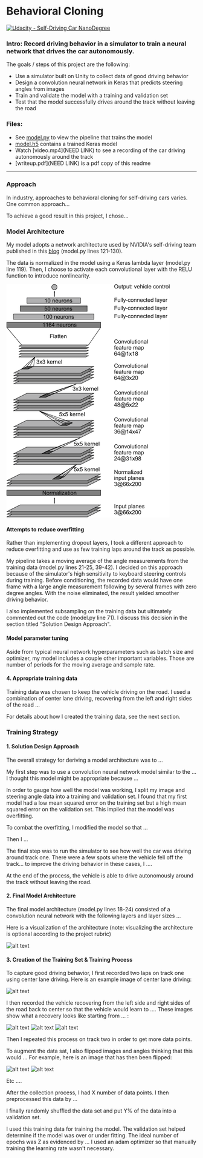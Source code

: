 # **Behavioral Cloning**

[![Udacity - Self-Driving Car NanoDegree](https://s3.amazonaws.com/udacity-sdc/github/shield-carnd.svg)](http://www.udacity.com/drive)

### Intro: Record driving behavior in a simulator to train a neural network that drives the car autonomously.

The goals / steps of this project are the following:
* Use a simulator built on Unity to collect data of good driving behavior
* Design a convolution neural network in Keras that predicts steering angles from images
* Train and validate the model with a training and validation set
* Test that the model successfully drives around the track without leaving the road

### Files:

* See [model.py](https://github.com/evanloshin/CarND-Behavioral-Cloning-P3/blob/master/model.py) to view the pipeline that trains the model
* [model.h5](https://github.com/evanloshin/CarND-Behavioral-Cloning-P3/blob/master/model.h5) contains a trained Keras model
* Watch [video.mp4](NEED LINK) to see a recording of the car driving autonomously around the track
* [writeup.pdf](NEED LINK) is a pdf copy of this readme


[//]: # (Image References)

[image1]: ./examples/placeholder.png "Model Visualization"
[image2]: ./examples/placeholder.png "Grayscaling"
[image3]: ./examples/placeholder_small.png "Recovery Image"
[image4]: ./examples/placeholder_small.png "Recovery Image"
[image5]: ./examples/placeholder_small.png "Recovery Image"
[image6]: ./examples/placeholder_small.png "Normal Image"
[image7]: ./examples/placeholder_small.png "Flipped Image"


---
### Approach

In industry, approaches to behavioral cloning for self-driving cars varies. One common approach...

To achieve a good result in this project, I chose...

### Model Architecture

My model adopts a network architecture used by NVIDIA's self-driving team published in this [blog](https://devblogs.nvidia.com/deep-learning-self-driving-cars/) (model.py lines 121-130).

The data is normalized in the model using a Keras lambda layer (model.py line 119). Then, I choose to activate each convolutional layer with the RELU function to introduce nonlinearity. 

![alt text](examples/cnn-architecture.png)

#### Attempts to reduce overfitting

Rather than implementing dropout layers, I took a different approach to reduce overfitting and use as few training laps around the track as possible.

My pipeline takes a moving average of the angle measurements from the training data (model.py lines 21-25, 39-42). I decided on this approach because of the simulator's high sensitivity to keyboard steering controls during training. Before conditioning, the recorded data would have one frame with a large angle measurement following by several frames with zero degree angles. With the noise eliminated, the result yielded smoother driving behavior.

I also implemented subsampling on the training data but ultimately commented out the code (model.py line 71). I discuss this decision in the section titled "Solution Design Approach".

#### Model parameter tuning

Aside from typical neural network hyperparameters such as batch size and optimizer, my model includes a couple other important variables. Those are number of periods for the moving average and sample rate. 

#### 4. Appropriate training data

Training data was chosen to keep the vehicle driving on the road. I used a combination of center lane driving, recovering from the left and right sides of the road ... 

For details about how I created the training data, see the next section. 

### Training Strategy

#### 1. Solution Design Approach

The overall strategy for deriving a model architecture was to ...

My first step was to use a convolution neural network model similar to the ... I thought this model might be appropriate because ...

In order to gauge how well the model was working, I split my image and steering angle data into a training and validation set. I found that my first model had a low mean squared error on the training set but a high mean squared error on the validation set. This implied that the model was overfitting. 

To combat the overfitting, I modified the model so that ...

Then I ... 

The final step was to run the simulator to see how well the car was driving around track one. There were a few spots where the vehicle fell off the track... to improve the driving behavior in these cases, I ....

At the end of the process, the vehicle is able to drive autonomously around the track without leaving the road.

#### 2. Final Model Architecture

The final model architecture (model.py lines 18-24) consisted of a convolution neural network with the following layers and layer sizes ...

Here is a visualization of the architecture (note: visualizing the architecture is optional according to the project rubric)

![alt text][image1]

#### 3. Creation of the Training Set & Training Process

To capture good driving behavior, I first recorded two laps on track one using center lane driving. Here is an example image of center lane driving:

![alt text][image2]

I then recorded the vehicle recovering from the left side and right sides of the road back to center so that the vehicle would learn to .... These images show what a recovery looks like starting from ... :

![alt text][image3]
![alt text][image4]
![alt text][image5]

Then I repeated this process on track two in order to get more data points.

To augment the data sat, I also flipped images and angles thinking that this would ... For example, here is an image that has then been flipped:

![alt text][image6]
![alt text][image7]

Etc ....

After the collection process, I had X number of data points. I then preprocessed this data by ...


I finally randomly shuffled the data set and put Y% of the data into a validation set. 

I used this training data for training the model. The validation set helped determine if the model was over or under fitting. The ideal number of epochs was Z as evidenced by ... I used an adam optimizer so that manually training the learning rate wasn't necessary.
